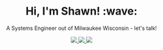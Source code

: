 <h1 align="center">Hi, I'm Shawn! :wave:</h1>

<p align="center">A Systems Engineer out of Milwaukee Wisconsin - let's talk!</p>
<p align="center">
  <a href="mailto:sa.watkins90@gmail.com">
      <img src=https://img.shields.io/badge/Gmail-D14836?style=for-the-badge&logo=gmail&logoColor=white>
  </a>

  <a href="mailto:sa.watkins90@gmail.com">
    <img src=https://img.shields.io/badge/LinkedIn-0077B5?style=for-the-badge&logo=linkedin&logoColor=white>
  </a>
  
  <a href="https://twitter.com/binarybitbytes">
    <img src=https://img.shields.io/badge/Twitter-1DA1F2?style=for-the-badge&logo=twitter&logoColor=white>
  </a>
</p>
